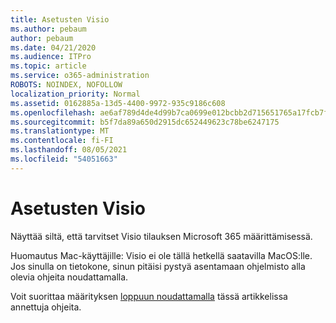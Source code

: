 ```yaml
---
title: Asetusten Visio
ms.author: pebaum
author: pebaum
ms.date: 04/21/2020
ms.audience: ITPro
ms.topic: article
ms.service: o365-administration
ROBOTS: NOINDEX, NOFOLLOW
localization_priority: Normal
ms.assetid: 0162885a-13d5-4400-9972-935c9186c608
ms.openlocfilehash: ae6af789d4de4d99b7ca0699e012bcbb2d715651765a17fcb7f16b91084acb04
ms.sourcegitcommit: b5f7da89a650d2915dc652449623c78be6247175
ms.translationtype: MT
ms.contentlocale: fi-FI
ms.lasthandoff: 08/05/2021
ms.locfileid: "54051663"
---
```

# <a name="setting-up-visio"></a>Asetusten Visio

Näyttää siltä, että tarvitset Visio tilauksen Microsoft 365 määrittämisessä.
  
Huomautus Mac-käyttäjille: Visio ei ole tällä hetkellä saatavilla MacOS:lle. Jos sinulla on tietokone, sinun pitäisi pystyä asentamaan ohjelmisto alla olevia ohjeita noudattamalla.
  
Voit suorittaa määrityksen [loppuun noudattamalla](https://support.office.com/article/f98f21e3-aa02-4827-9167-ddab5b025710.aspx) tässä artikkelissa annettuja ohjeita. 
  


